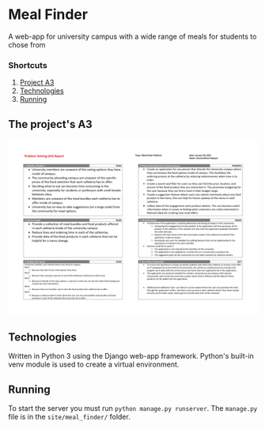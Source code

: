 # Meal Finder
A web-app for university campus with a wide range of meals for students to chose from

### Shortcuts
1. [Project A3](#the-projects-a3)
2. [Technologies](#technologies)
3. [Running](#running)

## The project's A3
![A3](A3.jpg)

## Technologies
Written in Python 3 using the Django web-app framework. Python's built-in
venv module is used to create a virtual environment.

## Running
To start the server you must run `python manage.py runserver`. The `manage.py` file is
in the `site/meal_finder/` folder.